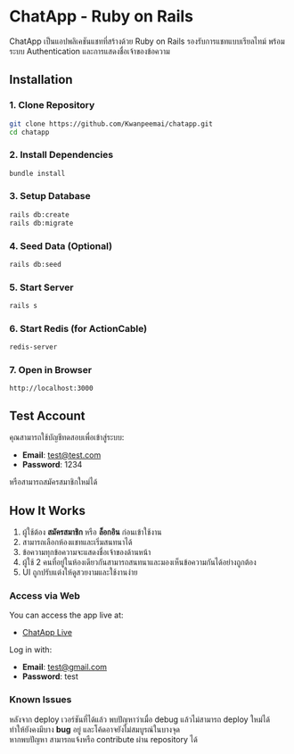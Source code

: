# ChatApp - Ruby on Rails

ChatApp เป็นแอปพลิเคชันแชทที่สร้างด้วย Ruby on Rails รองรับการแชทแบบเรียลไทม์ พร้อมระบบ Authentication และการแสดงชื่อเจ้าของข้อความ

## Installation

### 1. Clone Repository

```sh
git clone https://github.com/Kwanpeemai/chatapp.git
cd chatapp
```

### 2. Install Dependencies

```sh
bundle install
```

### 3. Setup Database

```sh
rails db:create
rails db:migrate
```

### 4. Seed Data (Optional)

```sh
rails db:seed
```

### 5. Start Server

```sh
rails s
```

### 6. Start Redis (for ActionCable)

```sh
redis-server
```

### 7. Open in Browser

```
http://localhost:3000
```

## Test Account

คุณสามารถใช้บัญชีทดสอบเพื่อเข้าสู่ระบบ:

- **Email**: [test@test.com](mailto\:test@test.com)
- **Password**: 1234

หรือสามารถสมัครสมาชิกใหม่ได้

## How It Works

1. ผู้ใช้ต้อง **สมัครสมาชิก** หรือ **ล็อกอิน** ก่อนเข้าใช้งาน
2. สามารถเลือกห้องแชทและเริ่มสนทนาได้
3. ข้อความทุกข้อความจะแสดงชื่อเจ้าของด้านหน้า
4. ผู้ใช้ 2 คนที่อยู่ในห้องเดียวกันสามารถสนทนาและมองเห็นข้อความกันได้อย่างถูกต้อง
5. UI ถูกปรับแต่งให้ดูสวยงามและใช้งานง่าย

### Access via Web

You can access the app live at:

- [ChatApp Live](https://chatapp-lofs.onrender.com)

Log in with:

- **Email**: test@gmail.com
- **Password**: test


### Known Issues

หลังจาก deploy เวอร์ชันที่ได้แล้ว พบปัญหาว่าเมื่อ debug แล้วไม่สามารถ deploy ใหม่ได้  
ทำให้ยังคงมีบาง **bug** อยู่ และโค้ดอาจยังไม่สมบูรณ์ในบางจุด  
หากพบปัญหา สามารถแจ้งหรือ contribute ผ่าน repository ได้
